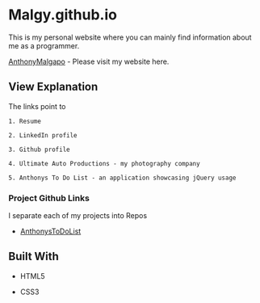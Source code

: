 # Malgy.github.io

This is my personal website where you can mainly find information about me as a programmer.

[AnthonyMalgapo](http://anthonymalgapo.com) - Please visit my website here.

## View Explanation

The links point to

```
1. Resume

2. LinkedIn profile

3. Github profile

4. Ultimate Auto Productions - my photography company

5. Anthonys To Do List - an application showcasing jQuery usage
```

### Project Github Links

I separate each of my projects into Repos

* [AnthonysToDoList](https://github.com/Malgy/ToDoList_jQuery)

## Built With

* HTML5

* CSS3

